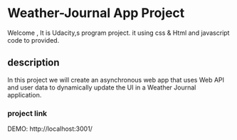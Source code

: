 # Weather-Journal App Project
Welcome , It is Udacity,s program project. it using css & Html and javascript code to provided.

## description

In this project we will create an asynchronous web app that uses Web API and user data to dynamically update the UI in a Weather Journal application.


### project link

 DEMO: http://localhost:3001/